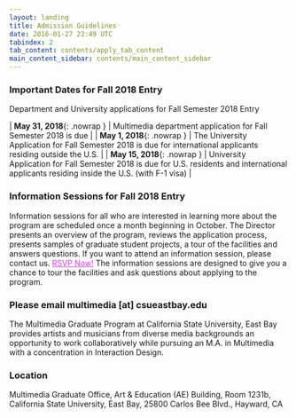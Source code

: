 ```yaml
---
layout: landing
title: Admission Guidelines
date: 2016-01-27 22:49 UTC
tabindex: 2
tab_content: contents/apply_tab_content
main_content_sidebar: contents/main_content_sidebar
---
```

### Important Dates for Fall 2018 Entry

Department and University applications for Fall Semester 2018 Entry

| **May 31, 2018**{: .nowrap } | Multimedia department application for Fall Semester 2018 is due |
| **May 1, 2018**{: .nowrap } | The University Application for Fall Semester 2018 is due for international applicants residing outside the U.S. |
| **May 15, 2018**{: .nowrap } | University Application for Fall Semester 2018 is due for U.S. residents and international applicants residing inside the U.S. (with F-1 visa) |

### Information Sessions for Fall 2018 Entry

Information sessions for all who are interested in learning more about the program are scheduled once a month beginning in October. The Director presents an overview of the program, reviews the application process, presents samples of graduate student projects, a tour of the facilities and answers questions. If you want to attend an information session, please contact us.
<a href="https://www.eventbrite.com/e/take-a-look-around-multimedia-graduate-program-information-session-tickets-41924585564?ref=elink" target="_blank" style="color:#D23CE2">RSVP Now!</a>
The information sessions are designed to give you a chance to tour the facilities and ask questions about applying to the program.

### Please email multimedia [at] csueastbay.edu

The Multimedia Graduate Program at California State University, East Bay provides artists and musicians from diverse media backgrounds an opportunity to work collaboratively while pursuing an M.A. in Multimedia with a concentration in Interaction Design.

### Location

Multimedia Graduate Office, Art & Education (AE) Building, Room 1231b,
California State University, East Bay, 25800 Carlos Bee Blvd., Hayward, CA
